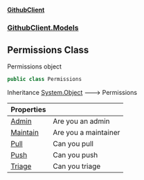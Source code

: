 #### [GithubClient](index 'index')
### [GithubClient.Models](GithubClient.Models 'GithubClient.Models')

## Permissions Class

Permissions object

```csharp
public class Permissions
```

Inheritance [System.Object](https://docs.microsoft.com/en-us/dotnet/api/System.Object 'System.Object') &#129106; Permissions

| Properties | |
| :--- | :--- |
| [Admin](GithubClient.Models.Permissions.Admin 'GithubClient.Models.Permissions.Admin') | Are you an admin |
| [Maintain](GithubClient.Models.Permissions.Maintain 'GithubClient.Models.Permissions.Maintain') | Are you a maintainer |
| [Pull](GithubClient.Models.Permissions.Pull 'GithubClient.Models.Permissions.Pull') | Can you pull |
| [Push](GithubClient.Models.Permissions.Push 'GithubClient.Models.Permissions.Push') | Can you push |
| [Triage](GithubClient.Models.Permissions.Triage 'GithubClient.Models.Permissions.Triage') | Can you triage |
